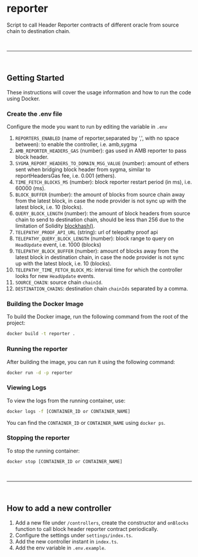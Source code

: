 # reporter

Script to call Header Reporter contracts of different oracle from source chain to destination chain.

&nbsp;

---

&nbsp;

## Getting Started

These instructions will cover the usage information and how to run the code using Docker.

### Create the .env file

Configure the mode you want to run by editing the variable in `.env`

1. `REPORTERS_ENABLED` (name of reporter,separated by ',', with no space between): to enable the controller, i.e.
   amb,sygma
2. `AMB_REPORTER_HEADERS_GAS` (number): gas used in AMB reporter to pass block header.
3. `SYGMA_REPORT_HEADERS_TO_DOMAIN_MSG_VALUE` (number): amount of ethers sent when bridging block header from sygma,
   similar to reportHeadersGas fee, i.e. 0.001 (ethers).
4. `TIME_FETCH_BLOCKS_MS` (number): block reporter restart period (in ms), i.e. 60000 (ms).
5. `BLOCK_BUFFER` (number): the amount of blocks from source chain away from the latest block, in case the node provider
   is not sync up with the latest block, i.e. 10 (blocks).
6. `QUERY_BLOCK_LENGTH` (number): the amount of block headers from source chain to send to destination chain, should be
   less than 256 due to the limitation of Solidity
   [blockhash()](https://docs.soliditylang.org/en/v0.8.21/units-and-global-variables.html#block-and-transaction-properties).
7. `TELEPATHY_PROOF_API_URL` (string): url of telepathy proof api
8. `TELEPATHY_QUERY_BLOCK_LENGTH` (number): block range to query on `HeadUpdate` event, i.e. 1000 (blocks)
9. `TELEPATHY_BLOCK_BUFFER` (number): amount of blocks away from the latest block in destination chain, in case the node
   provider is not sync up with the latest block, i.e. 10 (blocks).
10. `TELEPATHY_TIME_FETCH_BLOCK_MS`: interval time for which the controller looks for new `HeadUpdate` events.
11. `SOURCE_CHAIN`: source chain `chainId`.
12. `DESTINATION_CHAINS`: destination chain `chainIds` separated by a comma.

### Building the Docker Image

To build the Docker image, run the following command from the root of the project:

```sh
docker build -t reporter .
```

### Running the reporter

After building the image, you can run it using the following command:

```sh
docker run -d -p reporter
```

### Viewing Logs

To view the logs from the running container, use:

```sh
docker logs -f [CONTAINER_ID or CONTAINER_NAME]
```

You can find the `CONTAINER_ID` or `CONTAINER_NAME` using `docker ps`.

### Stopping the reporter

To stop the running container:

```sh
docker stop [CONTAINER_ID or CONTAINER_NAME]
```

&nbsp;

---

&nbsp;

## How to add a new controller

1. Add a new file under `/controllers`, create the constructor and `onBlocks` function to call block header reporter
   contract periodically.
2. Configure the settings under `settings/index.ts`.
3. Add the new controller instant in `index.ts`.
4. Add the env variable in `.env.example`.
